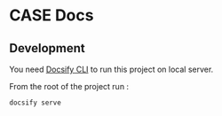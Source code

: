 # CASE Docs
 
## Development

You need [Docsify CLI](https://www.npmjs.com/package/docsify-cli) to run this project on local server.

From the root of the project run :
```
docsify serve
```